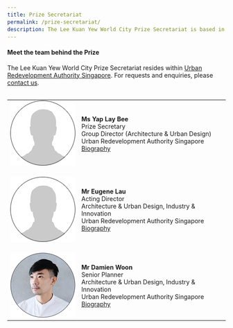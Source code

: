 ```yaml
---
title: Prize Secretariat
permalink: /prize-secretariat/
description: The Lee Kuan Yew World City Prize Secretariat is based in Urban Redevelopment Authority Singapore.
---
```


#### Meet the team behind the Prize

The Lee Kuan Yew World City Prize Secretariat resides within [Urban Redevelopment Authority Singapore](/ura/). For requests and enquiries, please [contact us](/feedback/). <br><br>

<table style="width: 100%;" border="0" cellpadding="10">
<tbody>
<tr>
<td style="width: 150px;"><img src="/images/jury/generic.png" alt="Yap Lay Bee" /><br></td>
<td><strong>Ms Yap Lay Bee</strong><br />Prize Secretary<br />Group Director (Architecture & Urban Design)<br />Urban Redevelopment Authority Singapore<br><a href="/yap-lay-bee/">Biography</a></td>
</tr>
<tr>
<td><br><img src="/images/jury/generic.png" alt="Eugene Lau" /><br></td>
<td><br><strong>Mr Eugene Lau</strong><br />Acting Director <br> Architecture & Urban Design, Industry & Innovation<br />Urban Redevelopment Authority Singapore<br><a href="/eugene-lau/">Biography</a></td>
</tr>
<tr>
<td><br><img src="/images/secretariat/damien-woon.png" alt="Damien Woon" /><br></td>
<td><br><strong>Mr Damien Woon</strong><br />Senior Planner<br />Architecture & Urban Design, Industry & Innovation<br />Urban Redevelopment Authority Singapore<br><a href="/damien-woon/">Biography</a></td>
</tr> 
</tbody>
</table>
